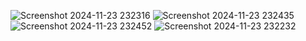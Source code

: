 ![Screenshot 2024-11-23 232316](https://github.com/user-attachments/assets/d21c8216-c9b7-4e15-9580-513466dd8f07)
![Screenshot 2024-11-23 232435](https://github.com/user-attachments/assets/d9d3ee3c-5a5a-4ad1-88d5-a82c55cc3f50)
![Screenshot 2024-11-23 232452](https://github.com/user-attachments/assets/b5f793c2-45ef-4ac5-a5cc-58d81d84edca)
![Screenshot 2024-11-23 232232](https://github.com/user-attachments/assets/574284d3-eef0-4a29-bc1e-baae79aa332a)
